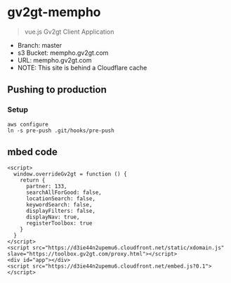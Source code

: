 # gv2gt-mempho


> vue.js Gv2gt Client Application

* Branch: master
* s3 Bucket: mempho.gv2gt.com
* URL: mempho.gv2gt.com
* NOTE: This site is behind a Cloudflare cache

## Pushing to production

### Setup
```
aws configure
ln -s pre-push .git/hooks/pre-push
```

## mbed code

```
<script>
  window.overrideGv2gt = function () {
    return {
      partner: 133,
      searchAllForGood: false,
      locationSearch: false,
      keywordSearch: false,
      displayFilters: false,
      displayNav: true,
      registerToolbox: true
    }
  }
</script> 
<script src="https://d3ie44n2upemu6.cloudfront.net/static/xdomain.js" slave="https://toolbox.gv2gt.com/proxy.html"></script>
<div id="app"></div>
<script src="https://d3ie44n2upemu6.cloudfront.net/embed.js?0.1"></script>
```


